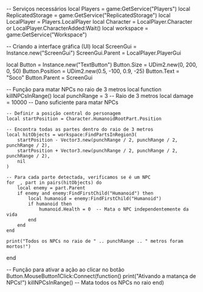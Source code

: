 -- Serviços necessários
local Players = game:GetService("Players")
local ReplicatedStorage = game:GetService("ReplicatedStorage")
local LocalPlayer = Players.LocalPlayer
local Character = LocalPlayer.Character or LocalPlayer.CharacterAdded:Wait()
local workspace = game:GetService("Workspace")

-- Criando a interface gráfica (UI)
local ScreenGui = Instance.new("ScreenGui")
ScreenGui.Parent = LocalPlayer.PlayerGui

local Button = Instance.new("TextButton")
Button.Size = UDim2.new(0, 200, 0, 50)
Button.Position = UDim2.new(0.5, -100, 0.9, -25)
Button.Text = "Soco"
Button.Parent = ScreenGui

-- Função para matar NPCs no raio de 3 metros
local function killNPCsInRange()
    local punchRange = 3  -- Raio de 3 metros
    local damage = 10000  -- Dano suficiente para matar NPCs

    -- Definir a posição central do personagem
    local startPosition = Character.HumanoidRootPart.Position

    -- Encontra todas as partes dentro do raio de 3 metros
    local hitObjects = workspace:FindPartsInRegion3(
        startPosition - Vector3.new(punchRange / 2, punchRange / 2, punchRange / 2),
        startPosition + Vector3.new(punchRange / 2, punchRange / 2, punchRange / 2),
        nil
    )

    -- Para cada parte detectada, verificamos se é um NPC
    for _, part in pairs(hitObjects) do
        local enemy = part.Parent
        if enemy and enemy:FindFirstChild("Humanoid") then
            local humanoid = enemy:FindFirstChild("Humanoid")
            if humanoid then
                humanoid.Health = 0  -- Mata o NPC independentemente da vida
            end
        end
    end

    print("Todos os NPCs no raio de " .. punchRange .. " metros foram mortos!")
end

-- Função para ativar a ação ao clicar no botão
Button.MouseButton1Click:Connect(function()
    print("Ativando a matança de NPCs!")
    killNPCsInRange()  -- Mata todos os NPCs no raio
end)
